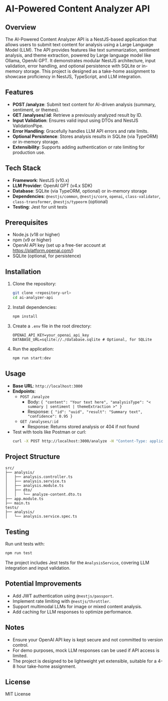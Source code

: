 # AI-Powered Content Analyzer API

## Overview

The AI-Powered Content Analyzer API is a NestJS-based application that allows users to submit text content for analysis using a Large Language Model (LLM). The API provides features like text summarization, sentiment analysis, and theme extraction, powered by Large language model like Ollama, OpenAi GPT. It demonstrates modular NestJS architecture, input validation, error handling, and optional persistence with SQLite or in-memory storage. This project is designed as a take-home assignment to showcase proficiency in NestJS, TypeScript, and LLM integration.

## Features

- **POST /analyze**: Submit text content for AI-driven analysis (summary, sentiment, or themes).
- **GET /analyses/:id**: Retrieve a previously analyzed result by ID.
- **Input Validation**: Ensures valid input using DTOs and NestJS ValidationPipe.
- **Error Handling**: Gracefully handles LLM API errors and rate limits.
- **Optional Persistence**: Stores analysis results in SQLite (via TypeORM) or in-memory storage.
- **Extensibility**: Supports adding authentication or rate limiting for production use.

## Tech Stack

- **Framework**: NestJS (v10.x)
- **LLM Provider**: OpenAI GPT (v4.x SDK)
- **Database**: SQLite (via TypeORM, optional) or in-memory storage
- **Dependencies**: `@nestjs/common`, `@nestjs/core`, `openai`, `class-validator`, `class-transformer`, `@nestjs/typeorm` (optional)
- **Testing**: Jest for unit tests

## Prerequisites

- Node.js (v18 or higher)
- npm (v9 or higher)
- OpenAI API key (set up a free-tier account at https://platform.openai.com/)
- SQLite (optional, for persistence)

## Installation

1. Clone the repository:
   ```bash
   git clone <repository-url>
   cd ai-analyzer-api
   ```
2. Install dependencies:
   ```bash
   npm install
   ```
3. Create a `.env` file in the root directory:
   ```env
   OPENAI_API_KEY=your_openai_api_key
   DATABASE_URL=sqlite://./database.sqlite # Optional, for SQLite
   ```
4. Run the application:
   ```bash
   npm run start:dev
   ```

## Usage

- **Base URL**: `http://localhost:3000`
- **Endpoints**:
  - `POST /analyze`
    - Body: `{ "content": "Your text here", "analysisType": "< summary | sentiment | themeExtraction >" }`
    - Response: `{ "id": "uuid", "result": "Summary text", "confidence": 0.95 }`
  - `GET /analyses/:id`
    - Response: Returns stored analysis or 404 if not found
- Test with tools like Postman or curl:
  ```bash
  curl -X POST http://localhost:3000/analyze -H "Content-Type: application/json" -d '{"content":"This is a sample text.","analysisType":"summary"}'
  ```

## Project Structure

```
src/
├── analysis/
│   ├── analysis.controller.ts
│   ├── analysis.service.ts
│   ├── analysis.module.ts
│   ├── dto/
│   │   └── analyze-content.dto.ts
├── app.module.ts
├── main.ts
tests/
├── analysis/
│   └── analysis.service.spec.ts
```

## Testing

Run unit tests with:

```bash
npm run test
```

The project includes Jest tests for the `AnalysisService`, covering LLM integration and input validation.

## Potential Improvements

- Add JWT authentication using `@nestjs/passport`.
- Implement rate limiting with `@nestjs/throttler`.
- Support multimodal LLMs for image or mixed content analysis.
- Add caching for LLM responses to optimize performance.

## Notes

- Ensure your OpenAI API key is kept secure and not committed to version control.
- For demo purposes, mock LLM responses can be used if API access is limited.
- The project is designed to be lightweight yet extensible, suitable for a 4-8 hour take-home assignment.

## License

MIT License
